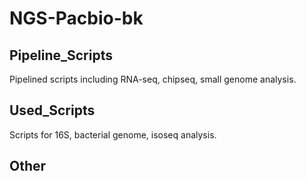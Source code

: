 # NGS-Pacbio-bk
## Pipeline_Scripts
Pipelined scripts including RNA-seq, chipseq, small genome analysis.
## Used_Scripts
Scripts for 16S, bacterial genome, isoseq analysis.
## Other 
